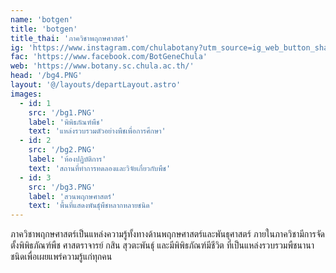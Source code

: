 ```yaml
---
name: 'botgen'
title: 'botgen'
title_thai: 'ภาควิชาพฤกษศาสตร์'
ig: 'https://www.instagram.com/chulabotany?utm_source=ig_web_button_share_sheet&igsh=ZDNlZDc0MzIxNw=='
fac: 'https://www.facebook.com/BotGeneChula'
web: 'https://www.botany.sc.chula.ac.th/'
head: '/bg4.PNG'
layout: '@/layouts/departLayout.astro'
images:
  - id: 1
    src: '/bg1.PNG'
    label: 'พิพิธภัณฑ์พืช'
    text: 'แหล่งรวบรวมตัวอย่างพืชเพื่อการศึกษา'
  - id: 2
    src: '/bg2.PNG'
    label: 'ห้องปฏิบัติการ'
    text: 'สถานที่ทำการทดลองและวิจัยเกี่ยวกับพืช'
  - id: 3
    src: '/bg3.PNG'
    label: 'สวนพฤกษศาสตร์'
    text: 'พื้นที่แสดงพันธุ์พืชหลากหลายชนิด'
---
```


ภาควิชาพฤกษศาสตร์เป็นแหล่งความรู้ทั้งทางด้านพฤกษศาสตร์และพันธุศาสตร์ ภายในภาควิชามีการจัดตั้งพิพิธภัณฑ์พืช ศาสตราจารย์ กสิน สุวตะพันธุ์ และมีพิพิธภัณฑ์มีชีวิต ที่เป็นแหล่งรวบรวมพืชนานาชนิดเพื่อเผยแพร่ความรู้แก่ทุกคน
